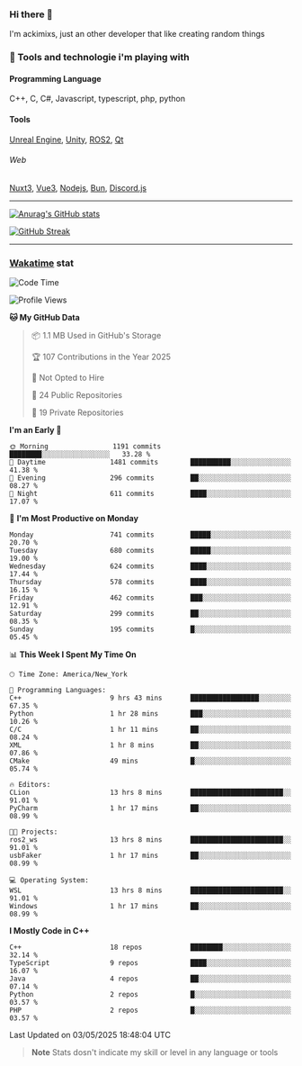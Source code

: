 ### Hi there 👋

I'm ackimixs, just an other developer that like creating random things

### 🧰 Tools and technologie i'm playing with

#### Programming Language
C++, C, C#, Javascript, typescript, php, python

#### Tools
[Unreal Engine](https://www.unrealengine.com), [Unity](https://unity.com/), [ROS2](https://ros.org/), [Qt](https://www.qt.io/)

###### Web
[Nuxt3](https://nuxt.com/), [Vue3](https://vuejs.org/), [Nodejs](https://nodejs.org), [Bun](https://bun.sh/), [Discord.js](https://discord.js.org/)

---

[![Anurag's GitHub stats](https://github-readme-stats.vercel.app/api?username=ackimixs&show_icons=true&theme=github_dark&count_private=true)](https://github.com/anuraghazra/github-readme-stats)

[![GitHub Streak](https://github-readme-streak-stats.herokuapp.com?user=Ackimixs&theme=github-dark-blue&date_format=j%20M%5B%20Y%5D&mode=weekly)](https://git.io/streak-stats)

---
 
 ### [Wakatime](https://wakatime.com/) stat

<!--START_SECTION:waka-->
![Code Time](http://img.shields.io/badge/Code%20Time-1%2C612%20hrs%2024%20mins-blue)

![Profile Views](http://img.shields.io/badge/Profile%20Views-0-blue)

**🐱 My GitHub Data** 

> 📦 1.1 MB Used in GitHub's Storage 
 > 
> 🏆 107 Contributions in the Year 2025
 > 
> 🚫 Not Opted to Hire
 > 
> 📜 24 Public Repositories 
 > 
> 🔑 19 Private Repositories 
 > 
**I'm an Early 🐤** 

```text
🌞 Morning                1191 commits        ████████░░░░░░░░░░░░░░░░░   33.28 % 
🌆 Daytime                1481 commits        ██████████░░░░░░░░░░░░░░░   41.38 % 
🌃 Evening                296 commits         ██░░░░░░░░░░░░░░░░░░░░░░░   08.27 % 
🌙 Night                  611 commits         ████░░░░░░░░░░░░░░░░░░░░░   17.07 % 
```
📅 **I'm Most Productive on Monday** 

```text
Monday                   741 commits         █████░░░░░░░░░░░░░░░░░░░░   20.70 % 
Tuesday                  680 commits         █████░░░░░░░░░░░░░░░░░░░░   19.00 % 
Wednesday                624 commits         ████░░░░░░░░░░░░░░░░░░░░░   17.44 % 
Thursday                 578 commits         ████░░░░░░░░░░░░░░░░░░░░░   16.15 % 
Friday                   462 commits         ███░░░░░░░░░░░░░░░░░░░░░░   12.91 % 
Saturday                 299 commits         ██░░░░░░░░░░░░░░░░░░░░░░░   08.35 % 
Sunday                   195 commits         █░░░░░░░░░░░░░░░░░░░░░░░░   05.45 % 
```


📊 **This Week I Spent My Time On** 

```text
🕑︎ Time Zone: America/New_York

💬 Programming Languages: 
C++                      9 hrs 43 mins       █████████████████░░░░░░░░   67.35 % 
Python                   1 hr 28 mins        ███░░░░░░░░░░░░░░░░░░░░░░   10.26 % 
C/C                      1 hr 11 mins        ██░░░░░░░░░░░░░░░░░░░░░░░   08.24 % 
XML                      1 hr 8 mins         ██░░░░░░░░░░░░░░░░░░░░░░░   07.86 % 
CMake                    49 mins             █░░░░░░░░░░░░░░░░░░░░░░░░   05.74 % 

🔥 Editors: 
CLion                    13 hrs 8 mins       ███████████████████████░░   91.01 % 
PyCharm                  1 hr 17 mins        ██░░░░░░░░░░░░░░░░░░░░░░░   08.99 % 

🐱‍💻 Projects: 
ros2_ws                  13 hrs 8 mins       ███████████████████████░░   91.01 % 
usbFaker                 1 hr 17 mins        ██░░░░░░░░░░░░░░░░░░░░░░░   08.99 % 

💻 Operating System: 
WSL                      13 hrs 8 mins       ███████████████████████░░   91.01 % 
Windows                  1 hr 17 mins        ██░░░░░░░░░░░░░░░░░░░░░░░   08.99 % 
```

**I Mostly Code in C++** 

```text
C++                      18 repos            ████████░░░░░░░░░░░░░░░░░   32.14 % 
TypeScript               9 repos             ████░░░░░░░░░░░░░░░░░░░░░   16.07 % 
Java                     4 repos             ██░░░░░░░░░░░░░░░░░░░░░░░   07.14 % 
Python                   2 repos             █░░░░░░░░░░░░░░░░░░░░░░░░   03.57 % 
PHP                      2 repos             █░░░░░░░░░░░░░░░░░░░░░░░░   03.57 % 
```




 Last Updated on 03/05/2025 18:48:04 UTC
<!--END_SECTION:waka-->

> **Note**
> Stats dosn't indicate my skill or level in any language or tools
